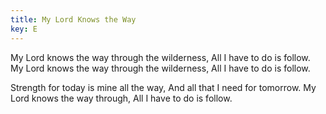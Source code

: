 ```yaml
---
title: My Lord Knows the Way
key: E
---
```


My Lord knows the way through the wilderness, 
All I have to do is follow.
My Lord knows the way through the wilderness, 
All I have to do is follow.

Strength for today is mine all the way, 
And all that I need for tomorrow. 
My Lord knows the way through,
All I have to do is follow.
